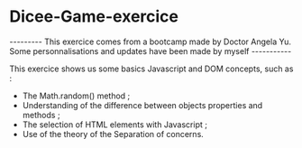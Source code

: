 # Dicee-Game-exercice

--------- This exercice comes from a bootcamp made by Doctor Angela Yu. Some personnalisations and updates have been made by myself -----------

This exercice shows us some basics Javascript and DOM concepts, such as :

- The Math.random() method ;
- Understanding of the difference between objects properties and methods ;
- The selection of HTML elements with Javascript ;
- Use of the theory of the Separation of concerns.
